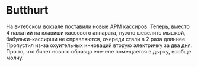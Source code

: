 # Butthurt

На витебском вокзале поставили новые АРМ кассиров. Теперь, вместо 4 нажатий на клавиши кассового аппарата, нужно шевелить мышкой, бабульки-кассирши не справляются, очереди стали в 2 раза длиннее. Пропустил из-за охуительных инноваций вторую электричку за два дня. Про то, что билет нового образца еле-еле помещается в дырку, вообще молчу.